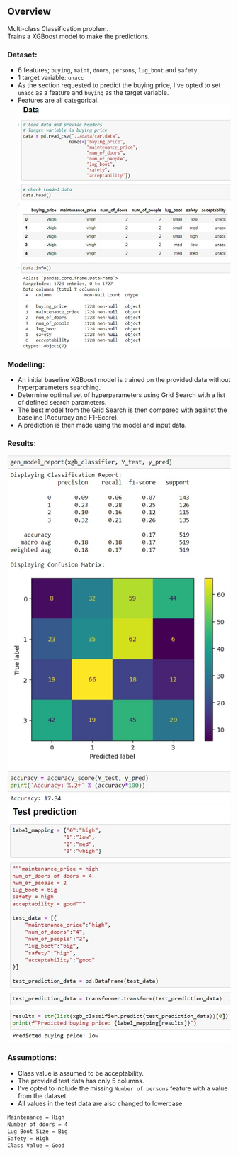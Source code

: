## Overview

Multi-class Classification problem.  
Trains a XGBoost model to make the predictions.  

### **Dataset:**
* 6 features; `buying`, `maint`, `doors`, `persons`, `lug_boot` and `safety`
* 1 target variable: `unacc`
* As the section requested to predict the buying price, I've opted to set `unacc` as a feature and `buying` as the target variable.
* Features are all categorical.
![Dataset](./images/dataset.jpg)

### **Modelling:**
* An initial baseline XGBoost model is trained on the provided data without hyperparameters searching.
* Determine optimal set of hyperparameters using Grid Search with a list of defined search parameters.
* The best model from the Grid Search is then compared with against the baseline (Accuracy and F1-Score).
* A prediction is then made using the model and input data.

### **Results:**
![Training](./images/training.jpg)
![Test-prediction](./images/test-prediction.jpg)

### **Assumptions:**
* Class value is assumed to be acceptability.
* The provided test data has only 5 columns.
* I've opted to include the missing `Number of persons` feature with a value from the dataset.
* All values in the test data are also changed to lowercase.
```
Maintenance = High
Number of doors = 4
Lug Boot Size = Big
Safety = High
Class Value = Good
```